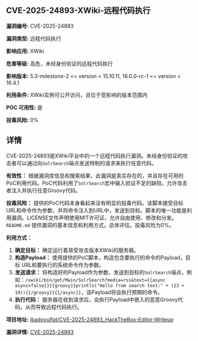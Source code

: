 ## CVE-2025-24893-XWiki-远程代码执行

**漏洞编号:** CVE-2025-24893

**漏洞类型:** 远程代码执行

**影响应用:** XWiki

**危害等级:** 高危，未经身份验证的远程代码执行

**影响版本:** 5.3-milestone-2 <= version < 15.10.11, 16.0.0-rc-1 <= version < 16.4.1

**利用条件:** XWiki实例可公开访问，且位于受影响的版本范围内

**POC 可用性:** 是

**投毒风险:** 0%

## 详情

CVE-2025-24893是XWiki平台中的一个远程代码执行漏洞。未经身份验证的攻击者可以通过向`SolrSearch`端点发送特制的请求来执行任意代码。 

**有效性：** 根据漏洞库信息和搜索结果，此漏洞是真实存在的，并且存在可用的PoC利用代码。PoC代码利用了`SolrSearch`宏中输入验证不足的缺陷，允许攻击者注入并执行任意Groovy代码。

**投毒风险：** 提供的PoC代码本身看起来没有明显的投毒代码。该脚本接受目标URL和命令作为参数，并将命令注入到URL中，发送到目标。脚本的唯一功能是利用漏洞。LICENSE文件声明使用MIT许可证，允许自由使用、修改和分发。`README.md` 提供漏洞的基本信息和利用方式。总体评估，投毒风险为0%。

**利用方式：**

1.  **确定目标：** 确定运行着易受攻击版本XWiki的服务器。
2.  **构造Payload：** 使用提供的PoC脚本，构造包含要执行的命令的Payload，目标 URL和要执行的系统命令作为参数。
3.  **发送请求：** 将构造好的Payload作为参数，发送到目标的`SolrSearch`端点，例如：`/xwiki/bin/get/Main/SolrSearch?media=rss&text={{async async=false}}{{groovy}}println("Hello from search text:" + (23 + 19)){{/groovy}}{{/async}}`，该Payload将会执行预期的命令。
4.  **执行代码：** 服务器在收到请求后，会执行Payload中嵌入的恶意Groovy代码，从而导致远程代码执行。

**项目地址:** [ibadovulfat/CVE-2025-24893_HackTheBox-Editor-Writeup](https://github.com/ibadovulfat/CVE-2025-24893_HackTheBox-Editor-Writeup)

**漏洞详情:** [CVE-2025-24893](https://nvd.nist.gov/vuln/detail/CVE-2025-24893)